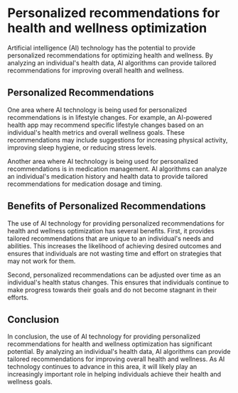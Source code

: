 Personalized recommendations for health and wellness optimization
===================================================================================================================

Artificial intelligence (AI) technology has the potential to provide personalized recommendations for optimizing health and wellness. By analyzing an individual's health data, AI algorithms can provide tailored recommendations for improving overall health and wellness.

Personalized Recommendations
----------------------------

One area where AI technology is being used for personalized recommendations is in lifestyle changes. For example, an AI-powered health app may recommend specific lifestyle changes based on an individual's health metrics and overall wellness goals. These recommendations may include suggestions for increasing physical activity, improving sleep hygiene, or reducing stress levels.

Another area where AI technology is being used for personalized recommendations is in medication management. AI algorithms can analyze an individual's medication history and health data to provide tailored recommendations for medication dosage and timing.

Benefits of Personalized Recommendations
----------------------------------------

The use of AI technology for providing personalized recommendations for health and wellness optimization has several benefits. First, it provides tailored recommendations that are unique to an individual's needs and abilities. This increases the likelihood of achieving desired outcomes and ensures that individuals are not wasting time and effort on strategies that may not work for them.

Second, personalized recommendations can be adjusted over time as an individual's health status changes. This ensures that individuals continue to make progress towards their goals and do not become stagnant in their efforts.

Conclusion
----------

In conclusion, the use of AI technology for providing personalized recommendations for health and wellness optimization has significant potential. By analyzing an individual's health data, AI algorithms can provide tailored recommendations for improving overall health and wellness. As AI technology continues to advance in this area, it will likely play an increasingly important role in helping individuals achieve their health and wellness goals.
